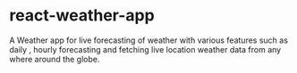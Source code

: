 # react-weather-app
A Weather app for live forecasting of weather with various  features such as daily , hourly forecasting and fetching live location weather data from any where around the globe.
